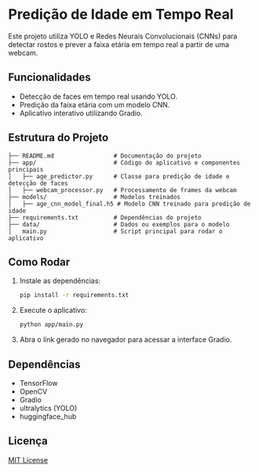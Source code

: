 # Predição de Idade em Tempo Real

Este projeto utiliza YOLO e Redes Neurais Convolucionais (CNNs) para detectar rostos e prever a faixa etária em tempo real a partir de uma webcam.

## Funcionalidades
- Detecção de faces em tempo real usando YOLO.
- Predição da faixa etária com um modelo CNN.
- Aplicativo interativo utilizando Gradio.

## Estrutura do Projeto
```plaintext
├── README.md                 # Documentação do projeto
├── app/                      # Código do aplicativo e componentes principais
│   ├── age_predictor.py      # Classe para predição de idade e detecção de faces
│   ├── webcam_processor.py   # Processamento de frames da webcam
├── models/                   # Modelos treinados
│   ├── age_cnn_model_final.h5 # Modelo CNN treinado para predição de idade
├── requirements.txt          # Dependências do projeto
├── data/                     # Dados ou exemplos para o modelo
│   main.py                   # Script principal para rodar o aplicativo
```

## Como Rodar
1. Instale as dependências:
   ```bash
   pip install -r requirements.txt
   ```

2. Execute o aplicativo:
   ```bash
   python app/main.py
   ```

3. Abra o link gerado no navegador para acessar a interface Gradio.

## Dependências
- TensorFlow
- OpenCV
- Gradio
- ultralytics (YOLO)
- huggingface_hub

## Licença
[MIT License](LICENSE)
